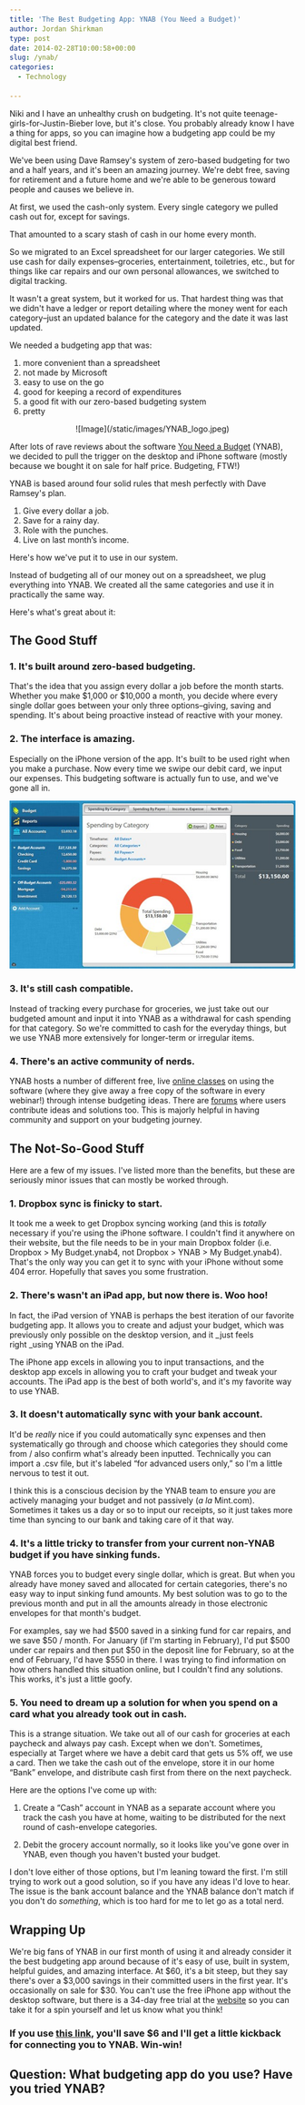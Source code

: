 ```yaml
---
title: 'The Best Budgeting App: YNAB (You Need a Budget)'
author: Jordan Shirkman
type: post
date: 2014-02-28T10:00:58+00:00
slug: /ynab/
categories:
  - Technology

---
```

Niki and I have an unhealthy crush on budgeting. It's not quite teenage-girls-for-Justin-Bieber love, but it's close. You probably already know I have a thing for apps, so you can imagine how a budgeting app could be my digital best friend.

We've been using Dave Ramsey's system of zero-based budgeting for two and a half years, and it's been an amazing journey. We're debt free, saving for retirement and a future home and we're able to be generous toward people and causes we believe in.

At first, we used the cash-only system. Every single category we pulled cash out for, except for savings.

That amounted to a scary stash of cash in our home every month.

So we migrated to an Excel spreadsheet for our larger categories. We still use cash for daily expenses–groceries, entertainment, toiletries, etc., but for things like car repairs and our own personal allowances, we switched to digital tracking.

It wasn't a great system, but it worked for us. That hardest thing was that we didn't have a ledger or report detailing where the money went for each category–just an updated balance for the category and the date it was last updated.

We needed a budgeting app that was:

  1. more convenient than a spreadsheet
  2. not made by Microsoft
  3. easy to use on the go
  4. good for keeping a record of expenditures
  5. a good fit with our zero-based budgeting system
  6. pretty

<p style="text-align: center;">
  ![Image](/static/images/YNAB_logo.jpeg)
</p>

After lots of rave reviews about the software [You Need a Budget](http://ynab.com) (YNAB), we decided to pull the trigger on the desktop and iPhone software (mostly because we bought it on sale for half price. Budgeting, FTW!)

YNAB is based around four solid rules that mesh perfectly with Dave Ramsey's plan.

  1. Give every dollar a job.
  2. Save for a rainy day.
  3. Role with the punches.
  4. Live on last month’s income.

Here's how we've put it to use in our system.

<!--more-->

Instead of budgeting all of our money out on a spreadsheet, we plug everything into YNAB. We created all the same categories and use it in practically the same way.

Here's what's great about it:

## The Good Stuff

### 1. It's built around zero-based budgeting.

That's the idea that you assign every dollar a job before the month starts. Whether you make $1,000 or $10,000 a month, you decide where every single dollar goes between your only three options–giving, saving and spending. It's about being proactive instead of reactive with your money.

### 2. The interface is amazing.

Especially on the iPhone version of the app. It's built to be used right when you make a purchase. Now every time we swipe our debit card, we input our expenses. This budgeting software is actually fun to use, and we've gone all in.

![Image](/static/images/ynab4_report_spending_category1.jpeg) 

### 3. It's still cash compatible.

Instead of tracking every purchase for groceries, we just take out our budgeted amount and input it into YNAB as a withdrawal for cash spending for that category. So we're committed to cash for the everyday things, but we use YNAB more extensively for longer-term or irregular items.

### 4. There's an active community of nerds.

YNAB hosts a number of different free, live [online classes](https://www.youneedabudget.com/support/training-and-education) on using the software (where they give away a free copy of the software in every webinar!) through intense budgeting ideas. There are [forums](http://forum.youneedabudget.com) where users contribute ideas and solutions too. This is majorly helpful in having community and support on your budgeting journey.

## The Not-So-Good Stuff

Here are a few of my issues. I've listed more than the benefits, but these are seriously minor issues that can mostly be worked through.

### 1. Dropbox sync is finicky to start.

It took me a week to get Dropbox syncing working (and this is _totally_ necessary if you're using the iPhone software. I couldn't find it anywhere on their website, but the file needs to be in your main Dropbox folder (i.e. Dropbox > My Budget.ynab4, not Dropbox > YNAB > My Budget.ynab4). That's the only way you can get it to sync with your iPhone without some 404 error. Hopefully that saves you some frustration.

### 2. There's wasn't an iPad app, but now there is. Woo hoo!

In fact, the iPad version of YNAB is perhaps the best iteration of our favorite budgeting app. It allows you to create and adjust your budget, which was previously only possible on the desktop version, and it _just feels right _using YNAB on the iPad.

The iPhone app excels in allowing you to input transactions, and the desktop app excels in allowing you to craft your budget and tweak your accounts. The iPad app is the best of both world's, and it's my favorite way to use YNAB.  

### 3. It doesn't automatically sync with your bank account.

It'd be _really_ nice if you could automatically sync expenses and then systematically go through and choose which categories they should come from / also confirm what's already been inputted. Technically you can import a .csv file, but it's labeled &#8220;for advanced users only,&#8221; so I'm a little nervous to test it out.

I think this is a conscious decision by the YNAB team to ensure _you_ are actively managing your budget and not passively (_a la_ Mint.com). Sometimes it takes us a day or so to input our receipts, so it just takes more time than syncing to our bank and taking care of it that way.

### 4. It's a little tricky to transfer from your current non-YNAB budget if you have sinking funds.

YNAB forces you to budget every single dollar, which is great. But when you already have money saved and allocated for certain categories, there's no easy way to input sinking fund amounts. My best solution was to go to the previous month and put in all the amounts already in those electronic envelopes for that month's budget.

For examples, say we had $500 saved in a sinking fund for car repairs, and we save $50 / month. For January (if I'm starting in February), I'd put $500 under car repairs and then put $50 in the deposit line for February, so at the end of February, I'd have $550 in there. I was trying to find information on how others handled this situation online, but I couldn't find any solutions. This works, it's just a little goofy.

### 5. You need to dream up a solution for when you spend on a card what you already took out in cash.

This is a strange situation. We take out all of our cash for groceries at each paycheck and always pay cash. Except when we don't. Sometimes, especially at Target where we have a debit card that gets us 5% off, we use a card. Then we take the cash out of the envelope, store it in our home &#8220;Bank&#8221; envelope, and distribute cash first from there on the next paycheck.

Here are the options I've come up with:

1. Create a &#8220;Cash&#8221; account in YNAB as a separate account where you track the cash you have at home, waiting to be distributed for the next round of cash-envelope categories.

2. Debit the grocery account normally, so it looks like you've gone over in YNAB, even though you haven't busted your budget.

I don't love either of those options, but I'm leaning toward the first. I'm still trying to work out a good solution, so if you have any ideas I'd love to hear. The issue is the bank account balance and the YNAB balance don't match if you don't do _something_, which is too hard for me to let go as a total nerd.

## Wrapping Up

We're big fans of YNAB in our first month of using it and already consider it the best budgeting app around because of it's easy of use, built in system, helpful guides, and amazing interface. At $60, it's a bit steep, but they say there's over a $3,000 savings in their committed users in the first year. It's occasionally on sale for $30. You can't use the free iPhone app without the desktop software, but there is a 34-day free trial at the [website](http://ynab.com) so you can take it for a spin yourself and let us know what you think!

### If you use [this link](http://ynab.refr.cc/B4QQBWJ), you'll save $6 and I'll get a little kickback for connecting you to YNAB. Win-win!

## Question: What budgeting app do you use? Have you tried YNAB?
